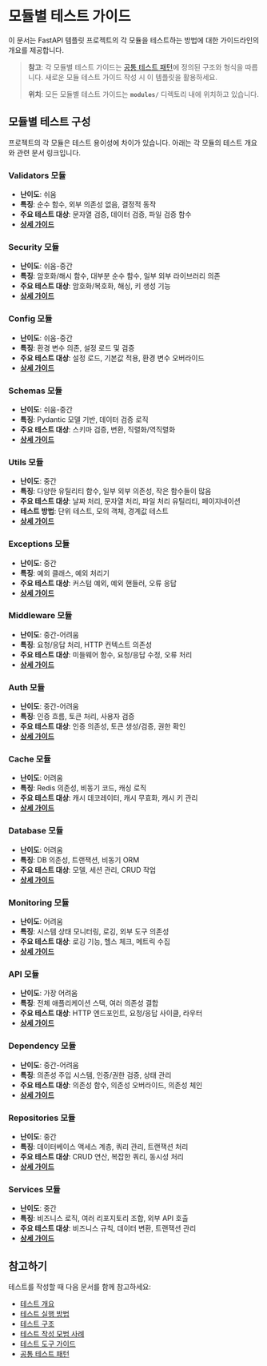 # 모듈별 테스트 가이드

이 문서는 FastAPI 템플릿 프로젝트의 각 모듈을 테스트하는 방법에 대한 가이드라인의 개요를 제공합니다.

> **참고**: 각 모듈별 테스트 가이드는 [공통 테스트 패턴](common_test_patterns.md)에 정의된 구조와 형식을 따릅니다. 새로운 모듈 테스트 가이드 작성 시 이 템플릿을 활용하세요.
>
> **위치**: 모든 모듈별 테스트 가이드는 **`modules/`** 디렉토리 내에 위치하고 있습니다.

## 모듈별 테스트 구성

프로젝트의 각 모듈은 테스트 용이성에 차이가 있습니다. 아래는 각 모듈의 테스트 개요와 관련 문서 링크입니다.

### Validators 모듈

- **난이도**: 쉬움
- **특징**: 순수 함수, 외부 의존성 없음, 결정적 동작
- **주요 테스트 대상**: 문자열 검증, 데이터 검증, 파일 검증 함수
- **[상세 가이드](modules/validators.md)**

### Security 모듈

- **난이도**: 쉬움-중간
- **특징**: 암호화/해시 함수, 대부분 순수 함수, 일부 외부 라이브러리 의존
- **주요 테스트 대상**: 암호화/복호화, 해싱, 키 생성 기능
- **[상세 가이드](modules/security.md)**

### Config 모듈

- **난이도**: 쉬움-중간
- **특징**: 환경 변수 의존, 설정 로드 및 검증
- **주요 테스트 대상**: 설정 로드, 기본값 적용, 환경 변수 오버라이드
- **[상세 가이드](modules/config.md)**

### Schemas 모듈

- **난이도**: 쉬움-중간
- **특징**: Pydantic 모델 기반, 데이터 검증 로직
- **주요 테스트 대상**: 스키마 검증, 변환, 직렬화/역직렬화
- **[상세 가이드](modules/schemas.md)**

### Utils 모듈

- **난이도**: 중간
- **특징**: 다양한 유틸리티 함수, 일부 외부 의존성, 작은 함수들이 많음
- **주요 테스트 대상**: 날짜 처리, 문자열 처리, 파일 처리 유틸리티, 페이지네이션
- **테스트 방법**: 단위 테스트, 모의 객체, 경계값 테스트
- **[상세 가이드](modules/utils.md)**

### Exceptions 모듈

- **난이도**: 중간
- **특징**: 예외 클래스, 예외 처리기
- **주요 테스트 대상**: 커스텀 예외, 예외 핸들러, 오류 응답
- **[상세 가이드](modules/exceptions.md)**

### Middleware 모듈

- **난이도**: 중간-어려움
- **특징**: 요청/응답 처리, HTTP 컨텍스트 의존성
- **주요 테스트 대상**: 미들웨어 함수, 요청/응답 수정, 오류 처리
- **[상세 가이드](modules/middleware.md)**

### Auth 모듈

- **난이도**: 중간-어려움
- **특징**: 인증 흐름, 토큰 처리, 사용자 검증
- **주요 테스트 대상**: 인증 의존성, 토큰 생성/검증, 권한 확인
- **[상세 가이드](modules/auth.md)**

### Cache 모듈

- **난이도**: 어려움
- **특징**: Redis 의존성, 비동기 코드, 캐싱 로직
- **주요 테스트 대상**: 캐시 데코레이터, 캐시 무효화, 캐시 키 관리
- **[상세 가이드](modules/cache.md)**

### Database 모듈

- **난이도**: 어려움
- **특징**: DB 의존성, 트랜잭션, 비동기 ORM
- **주요 테스트 대상**: 모델, 세션 관리, CRUD 작업
- **[상세 가이드](modules/database.md)**

### Monitoring 모듈

- **난이도**: 어려움
- **특징**: 시스템 상태 모니터링, 로깅, 외부 도구 의존성
- **주요 테스트 대상**: 로깅 기능, 헬스 체크, 메트릭 수집
- **[상세 가이드](modules/monitoring.md)**

### API 모듈

- **난이도**: 가장 어려움
- **특징**: 전체 애플리케이션 스택, 여러 의존성 결합
- **주요 테스트 대상**: HTTP 엔드포인트, 요청/응답 사이클, 라우터
- **[상세 가이드](modules/api.md)**

### Dependency 모듈

- **난이도**: 중간-어려움
- **특징**: 의존성 주입 시스템, 인증/권한 검증, 상태 관리
- **주요 테스트 대상**: 의존성 함수, 의존성 오버라이드, 의존성 체인
- **[상세 가이드](modules/dependency.md)**

### Repositories 모듈

- **난이도**: 중간
- **특징**: 데이터베이스 액세스 계층, 쿼리 관리, 트랜잭션 처리
- **주요 테스트 대상**: CRUD 연산, 복잡한 쿼리, 동시성 처리
- **[상세 가이드](modules/repositories.md)**

### Services 모듈

- **난이도**: 중간
- **특징**: 비즈니스 로직, 여러 리포지토리 조합, 외부 API 호출
- **주요 테스트 대상**: 비즈니스 규칙, 데이터 변환, 트랜잭션 관리
- **[상세 가이드](modules/services.md)**

## 참고하기

테스트를 작성할 때 다음 문서를 함께 참고하세요:

- [테스트 개요](overview.md)
- [테스트 실행 방법](running_tests.md)
- [테스트 구조](structure.md)
- [테스트 작성 모범 사례](best_practices.md)
- [테스트 도구 가이드](tools.md)
- [공통 테스트 패턴](common_test_patterns.md)
